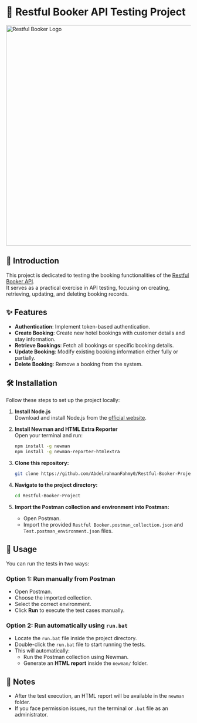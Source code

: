 # 🧪 Restful Booker API Testing Project

<img src="https://assets.publish.postman.com/og-image?heading=WORKSPACE&entityName=Restful%20Booker%20Collections&entityType=workspace&imageUrl=https%3A%2F%2Fres.cloudinary.com%2Fpostman%2Fimage%2Fupload%2Ft_team_logo%2Fv1654544603%2Fteam%2F467456b12fa1769ff37861bdf99b338528f85a7c40135e85165ad6280dbd4a35.png&isVerified=false&teamName=Automation%20in%20Testing" alt="Restful Booker Logo" width="600"/>

## 📖 Introduction

This project is dedicated to testing the booking functionalities of the [Restful Booker API](https://restful-booker.herokuapp.com/apidoc/index.html).  
It serves as a practical exercise in API testing, focusing on creating, retrieving, updating, and deleting booking records.

## ✨ Features

- **Authentication**: Implement token-based authentication.
- **Create Booking**: Create new hotel bookings with customer details and stay information.
- **Retrieve Bookings**: Fetch all bookings or specific booking details.
- **Update Booking**: Modify existing booking information either fully or partially.
- **Delete Booking**: Remove a booking from the system.

## 🛠️ Installation

Follow these steps to set up the project locally:

1. **Install Node.js**  
   Download and install Node.js from the [official website](https://nodejs.org/).

2. **Install Newman and HTML Extra Reporter**  
   Open your terminal and run:

   ```bash
   npm install -g newman
   npm install -g newman-reporter-htmlextra

3. **Clone this repository:**

   ```bash
   git clone https://github.com/AbdelrahmanFahmy0/Restful-Booker-Project.git
   ```

4. **Navigate to the project directory:**

   ```bash
   cd Restful-Booker-Project
   ```

5. **Import the Postman collection and environment into Postman:**
   - Open Postman.
   - Import the provided `Restful Booker.postman_collection.json` and `Test.postman_environment.json` files.

## 🚀 Usage

You can run the tests in two ways:

### Option 1: Run manually from Postman
- Open Postman.
- Choose the imported collection.
- Select the correct environment.
- Click **Run** to execute the test cases manually.

### Option 2: Run automatically using `run.bat`
- Locate the `run.bat` file inside the project directory.
- Double-click the `run.bat` file to start running the tests.
- This will automatically:
  - Run the Postman collection using Newman.
  - Generate an **HTML report** inside the `newman/` folder.


## 📄 Notes

- After the test execution, an HTML report will be available in the `newman` folder.
- If you face permission issues, run the terminal or `.bat` file as an administrator.
